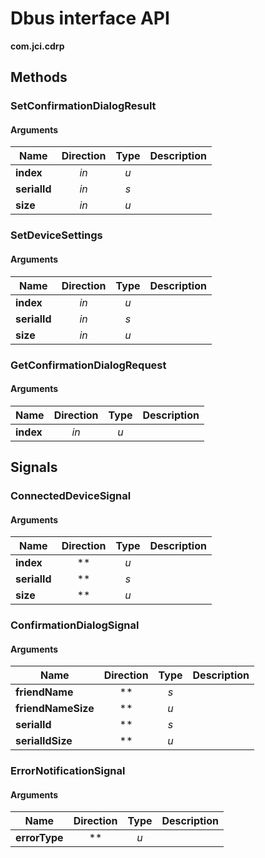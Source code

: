 
# Dbus interface API

**com.jci.cdrp**


## Methods

### SetConfirmationDialogResult



#### Arguments

| Name | Direction | Type | Description |
| --- | :---: | :---: | --- |
| **index** | *in* | *u* |  |
| **serialId** | *in* | *s* |  |
| **size** | *in* | *u* |  |


### SetDeviceSettings



#### Arguments

| Name | Direction | Type | Description |
| --- | :---: | :---: | --- |
| **index** | *in* | *u* |  |
| **serialId** | *in* | *s* |  |
| **size** | *in* | *u* |  |


### GetConfirmationDialogRequest



#### Arguments

| Name | Direction | Type | Description |
| --- | :---: | :---: | --- |
| **index** | *in* | *u* |  |



## Signals

### ConnectedDeviceSignal



#### Arguments

| Name | Direction | Type | Description |
| --- | :---: | :---: | --- |
| **index** | ** | *u* |  |
| **serialId** | ** | *s* |  |
| **size** | ** | *u* |  |


### ConfirmationDialogSignal



#### Arguments

| Name | Direction | Type | Description |
| --- | :---: | :---: | --- |
| **friendName** | ** | *s* |  |
| **friendNameSize** | ** | *u* |  |
| **serialId** | ** | *s* |  |
| **serialIdSize** | ** | *u* |  |


### ErrorNotificationSignal



#### Arguments

| Name | Direction | Type | Description |
| --- | :---: | :---: | --- |
| **errorType** | ** | *u* |  |

